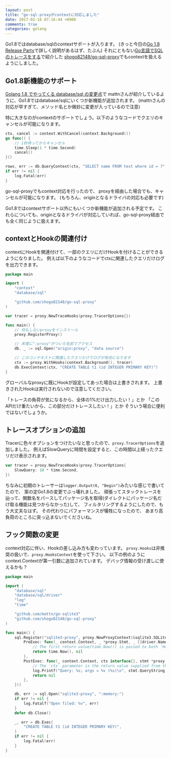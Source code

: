```yaml
---
layout: post
title: "go-sql-proxyがcontextに対応しました"
date: 2017-02-16 07:16:44 +0900
comments: true
categories: golang
---
```


Go1.8ではdatabase/sqlのcontextサポートが入ります。
(きっと今日の[Go 1.8 Release Party](https://eventdots.jp/event/611405)で詳しく説明があるはず、たぶん)
それにともない[Go言語でSQLのトレースをする](https://shogo82148.github.io/blog/2015/05/13/golang-sql-proxy/)で紹介した
[shogo82148/go-sql-proxy](https://github.com/shogo82148/go-sql-proxy)でもcontextを扱えるようにしました。

<!-- More -->

## Go1.8新機能のサポート

[Golang 1.8 でやってくる database/sql の変更点](http://mattn.kaoriya.net/software/lang/go/20161106232834.htm)で
mattnさんが紹介しているように、Go1.8ではdatabase/sqlにいくつか新機能が追加されます。
(mattnさんの対応が早すぎて、メソッド名とか微妙に変更が入っているので注意)

特に大きなのがcontextのサポートでしょう。以下のようなコードでクエリのキャンセルが可能になります。

``` go
ctx, cancel := context.WithCancel(context.Background())
go func() {
    // 1秒待ってからキャンセル
    time.Sleep(1 * time.Second)
    cancel()
}()

rows, err := db.QueryContext(ctx, "SELECT name FROM test where id = ?", id)
if err != nil {
    log.Fatal(err)
}
```

go-sql-proxyでもcontext対応を行ったので、
proxyを経由した場合でも、キャンセルが可能になります。
(もちろん、originとなるドライバの対応も必要です)

Go1.8ではcontextサポート以外にもいくつか新機能が追加される予定です。
これらについても、originとなるドライバが対応していれば、go-sql-proxy経由でも全く同じように扱えます。


## contextとHookの関連付け

contextにHookを関連付けて、一部のクエリにだけHookを付けることができるようになりました。
例えば以下のようなコードでctxに関連したクエリだけログを出力できます。

``` go
package main

import (
	"context"
	"database/sql"

	"github.com/shogo82148/go-sql-proxy"
)

var tracer = proxy.NewTraceHooks(proxy.TracerOptions{})

func main() {
	// 何もしないproxyをインストール
	proxy.RegisterProxy()

	// 末尾に":proxy"がついた名前でアクセス
	db, _ := sql.Open("origin:proxy", "data source")

	// このコンテキストに関連したクエリだけでログが有効になります
	ctx := proxy.WithHooks(context.Background(), tracer)
	db.ExecContext(ctx, "CREATE TABLE t1 (id INTEGER PRIMARY KEY)")
}
```

グローバルなproxyに既にHookが設定してあった場合は上書きされます。
上書きされたHookは実行されないので注意してください。

「トレースの負荷が気になるから、全体の1%だけ出力したい！」とか
「このAPIだけ重たいから、この部分だけトレースしたい！」とか
そういう場合に便利ではないでしょうか。


## トレースオプションの追加

Tracerに色々オプションをつけたいなと思ったので、`proxy.TracerOptions`を追加しました。
例えばSlowQueryに時間を設定すると、この時間以上経ったクエリだけ表示されます。

```go
var tracer = proxy.NewTraceHooks(proxy.TracerOptions{
	SlowQuery: 10 * time.Second,
})
```

ちなみに初期のトレーサーは`logger.Output(6, "Begin")`みたいな感じで書いてたので、
案の定Go1.8の変更でぶっ壊れました。
頑張ってスタックトレースを辿って、関数名をパースしてパッケージ名を取得(ダイレクトにパッケージ名だけ取る機能は見つからなかった)して、
フィルタリングするようにしたので、もう大丈夫なはず。
その代わりにパフォーマンスが犠牲になったので、
あまり高負荷のところに突っ込まないでくださいね。


## フック関数の変更

context対応に伴い、Hookの差し込み方も変わっています。
`proxy.Hooks`は非推奨の扱いで、`proxy.HooksContext`を使って下さい。
以下の例のようにcontext.Contextが第一引数に追加されています。
デバッグ情報の受け渡しに使えるかも？

``` go
package main

import (
	"database/sql"
	"database/sql/driver"
	"log"
	"time"

	"github.com/mattn/go-sqlite3"
	"github.com/shogo82148/go-sql-proxy"
)

func main() {
	sql.Register("sqlite3-proxy", proxy.NewProxyContext(&sqlite3.SQLiteDriver{}, &proxy.HooksContext{
		PreExec: func(_ context.Context, _ *proxy.Stmt, _ []driver.NamedValue) (interface{}, error) {
			// The first return value(time.Now()) is passed to both `Hooks.Exec` and `Hook.ExecPost` callbacks.
			return time.Now(), nil
		},
		PostExec: func(_ context.Context, ctx interface{}, stmt *proxy.Stmt, args []driver.NamedValue, _ driver.Result, _ error) error {
			// The `ctx` parameter is the return value supplied from the `Hooks.PreExec` method, and may be nil.
			log.Printf("Query: %s; args = %v (%s)\n", stmt.QueryString, args, time.Since(ctx.(time.Time)))
			return nil
		},
	}))

	db, err := sql.Open("sqlite3-proxy", ":memory:")
	if err != nil {
		log.Fatalf("Open filed: %v", err)
	}
	defer db.Close()

	_, err = db.Exec(
		"CREATE TABLE t1 (id INTEGER PRIMARY KEY)",
	)
	if err != nil {
		log.Fatal(err)
	}
}
```
